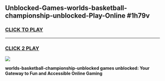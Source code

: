 
## Unblocked-Games-worlds-basketball-championship-unblocked-Play-Online #1h79v
<h3>
<a href="https://news.freeplayer.one?title=worlds-basketball-championship-unblocked&ref=3">CLICK TO PLAY</a></h3>
<hr>

<h3>
<a href="https://news.freeplayer.one?title=worlds-basketball-championship-unblocked&ref=3">CLICK 2 PLAY</a>
  
</h3>

<a href="https://news.freeplayer.one?title=worlds-basketball-championship-unblocked&ref=3"><img src="https://clearcache.store/games.png"></a>


**worlds-basketball-championship-unblocked games unblocked: Your Gateway to Fun and Accessible Online Gaming**
